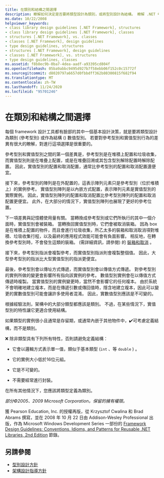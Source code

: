 ```yaml
---
title: 在類別和結構之間選擇
description: 瞭解如何決定是否要將類型設計為類別，或將型別設計為結構。 瞭解 .NET 中的參考型別和實數值型別有何不同。
ms.date: 10/22/2008
helpviewer_keywords:
- class library design guidelines [.NET Framework], structures
- class library design guidelines [.NET Framework], classes
- structures [.NET Framework], vs. classes
- classes [.NET Framework], design guidelines
- type design guidelines, structures
- structures [.NET Framework], design guidelines
- classes [.NET Framework], vs. structures
- type design guidelines, classes
ms.assetid: f8b8ec9b-0ba7-4dea-aadf-a93395cd804f
ms.openlocfilehash: 05ba9abbc9495d927b7f58ebb06f152c0c15772f
ms.sourcegitcommit: d8020797a6657d0fbbdff362b80300815f682f94
ms.translationtype: MT
ms.contentlocale: zh-TW
ms.lasthandoff: 11/24/2020
ms.locfileid: "95701246"
---
```

# <a name="choosing-between-class-and-struct"></a>在類別和結構之間選擇

每個 framework 設計工具都有臉部的其中一個基本設計決策，就是要將類型設計為類別 (參考型別) 或作為結構 () 數值型別。 若要對參考型別和實值型別行為的差異有很大的瞭解，對進行這項選擇是很重要的。

 參考型別和實值型別之間的第一個差異是，參考型別是在堆積上配置和垃圾收集，而實值型別則是在堆疊上配置，或是在堆疊回溯或其包含型別解除配置時解除配置。 因此，實值型別的配置和取消配置，通常比參考型別的配置和取消配置還便宜。

 接下來，參考型別的陣列是在外配置的，這表示陣列元素只是參考型別（位於堆積上）的實例參考。 實值型別陣列是以內嵌方式配置，表示陣列元素是實值型別的實際實例。 因此，實值型別陣列的配置和取消配置比參考型別陣列的配置和取消配置更便宜。 此外，在大部分的情況下，實值型別陣列也展現了更好的參考位置。

 下一項差異與記憶體使用量有關。 當轉換成參考型別或它們所執行的其中一個介面時，實值型別會被裝箱。 當轉換回實值型別時，它們會被取消裝箱。 因為 box 是在堆積上配置的物件，而且會進行垃圾收集，所乙太多的裝箱和取消取消項對堆積、垃圾收集行程，以及最終的應用程式效能可能會有負面影響。  相反地，在轉換參考型別時，不會發生這類的裝箱。  (需詳細資訊，請參閱) 的 [裝箱和取消](../../csharp/programming-guide/types/boxing-and-unboxing.md) 。

 接下來，參考型別指派會複製參考，而實值型別指派則會複製整個值。 因此，大型參考型別的指派比大型實值型別的指派更便宜。

 最後，參考型別會以傳址方式傳遞，而實值型別會以傳值方式傳遞。 對參考型別的實例所做的變更會影響所有指向該實例的參考。 數值型別實例會在以傳值方式傳遞時複製。 當實值型別的實例變更時，當然不會影響它的任何複本。 由於系統不會明確地建立複本，而是在傳遞引數或傳回值時，隱含地建立複本，因此可以變更的實數值型別可能會讓許多使用者混淆。 因此，實數值型別應該是不可變的。

 根據經驗法則，架構中的大部分類型都應該是類別。 不過，在某些情況下，實值型別的特性讓它更適合使用結構。

 如果類型的實例很小且通常是存留期，或通常內嵌于其他物件中，✔️可考慮定義結構，而不是類別。

 ❌ 除非類型具有下列所有特性，否則請避免定義結構：

- 它會以邏輯方式表示單一值，類似于基本類型 (`int` 、等 `double` ) 。

- 它的實例大小低於16位元組。

- 它是不可變的。

- 不需要經常進行封裝。

 在所有其他情況下，您應該將類型定義為類別。

 *部分©2005、2009 Microsoft Corporation。保留的擁有權限。*

 獲 Pearson Education, Inc. 的授權再版，從 Krzysztof Cwalina 和 Brad Abrams 撰寫，並在 2008 年 10 月 22 日由 Addison-Wesley Professional 出版，作為 Microsoft Windows Development Series 一部份的 [Framework Design Guidelines: Conventions, Idioms, and Patterns for Reusable .NET Libraries, 2nd Edition](https://www.informit.com/store/framework-design-guidelines-conventions-idioms-and-9780321545619) 節錄。

## <a name="see-also"></a>另請參閱

- [型別設計方針](type.md)
- [架構設計指導方針](index.md)
